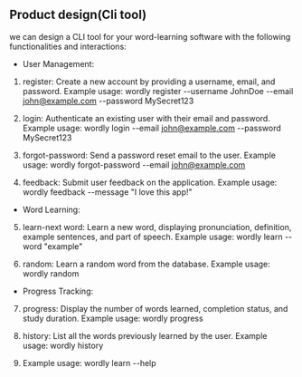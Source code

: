 ## Product design(Cli tool)

we can design a CLI tool for your word-learning software with the following functionalities and interactions:

* User Management:

1. register: Create a new account by providing a username, email, and password.
Example usage: wordly register --username JohnDoe --email john@example.com --password MySecret123

2. login: Authenticate an existing user with their email and password.
Example usage: wordly login --email john@example.com --password MySecret123

3. forgot-password: Send a password reset email to the user.
Example usage: wordly forgot-password --email john@example.com

4. feedback: Submit user feedback on the application.
Example usage: wordly feedback --message "I love this app!"

* Word Learning:

5. learn-next word: Learn a new word, displaying pronunciation, definition, example sentences, and part of speech.
Example usage: wordly learn --word "example"

6. random: Learn a random word from the database.
Example usage: wordly random

* Progress Tracking:

7. progress: Display the number of words learned, completion status, and study duration.
Example usage: wordly progress

8. history: List all the words previously learned by the user.
Example usage: wordly history

9. Example usage: wordly learn --help